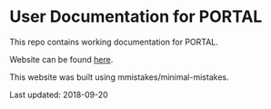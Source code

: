 # User Documentation for PORTAL

This repo contains working documentation for PORTAL.

Website can be found [here](adus.github.io/portal-documentation).

This website was built using mmistakes/minimal-mistakes.

Last updated: 2018-09-20
